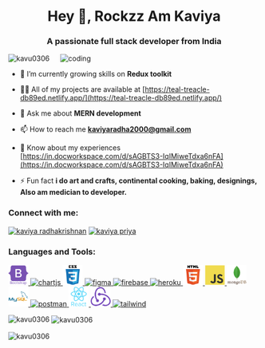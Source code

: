  <h1 align="center">Hey 👋, Rockzz Am Kaviya</h1>
<h3 align="center">A passionate full stack developer from India</h3>
<img align="right" alt="coding" width="400" src="https://img.freepik.com/premium-vector/girl-coding-web-page-while-listening-music-night_680222-23.jpg?w=2000">
<p align="left"> <img src="https://komarev.com/ghpvc/?username=kavu0306&label=Profile%20views&color=0e75b6&style=flat" alt="kavu0306" /> </p>

- 🌱 I’m currently growing skills on **Redux toolkit**

- 👨‍💻 All of my projects are available at [https://teal-treacle-db89ed.netlify.app/](https://teal-treacle-db89ed.netlify.app/)

- 💬 Ask me about **MERN development**

- 📫 How to reach me **kaviyaradha2000@gmail.com**

- 📄 Know about my experiences [https://in.docworkspace.com/d/sAGBTS3-IqIMiweTdxa6nFA](https://in.docworkspace.com/d/sAGBTS3-IqIMiweTdxa6nFA)

- ⚡ Fun fact **i do art and crafts, continental cooking, baking, designings, Also am medician to developer.**

<h3 align="left">Connect with me:</h3>
<p align="left">
<a href="https://www.linkedin.com/in/kaviya-radhakrishnan-0414b4149/" target="blank"><img align="center" src="https://raw.githubusercontent.com/rahuldkjain/github-profile-readme-generator/master/src/images/icons/Social/linked-in-alt.svg" alt="kaviya radhakrishnan" height="30" width="40" /></a>
<a href="https://www.facebook.com/profile.php?id=100010743696061" target="blank"><img align="center" src="https://raw.githubusercontent.com/rahuldkjain/github-profile-readme-generator/master/src/images/icons/Social/facebook.svg" alt="kaviya priya" height="30" width="40" /></a>
</p>

<h3 align="left">Languages and Tools:</h3>
<p align="left"> <a href="https://getbootstrap.com" target="_blank" rel="noreferrer"> <img src="https://raw.githubusercontent.com/devicons/devicon/master/icons/bootstrap/bootstrap-plain-wordmark.svg" alt="bootstrap" width="40" height="40"/> </a> <a href="https://www.chartjs.org" target="_blank" rel="noreferrer"> <img src="https://www.chartjs.org/media/logo-title.svg" alt="chartjs" width="40" height="40"/> </a> <a href="https://www.w3schools.com/css/" target="_blank" rel="noreferrer"> <img src="https://raw.githubusercontent.com/devicons/devicon/master/icons/css3/css3-original-wordmark.svg" alt="css3" width="40" height="40"/> </a> <a href="https://www.figma.com/" target="_blank" rel="noreferrer"> <img src="https://www.vectorlogo.zone/logos/figma/figma-icon.svg" alt="figma" width="40" height="40"/> </a> <a href="https://firebase.google.com/" target="_blank" rel="noreferrer"> <img src="https://www.vectorlogo.zone/logos/firebase/firebase-icon.svg" alt="firebase" width="40" height="40"/> </a> <a href="https://heroku.com" target="_blank" rel="noreferrer"> <img src="https://www.vectorlogo.zone/logos/heroku/heroku-icon.svg" alt="heroku" width="40" height="40"/> </a> <a href="https://www.w3.org/html/" target="_blank" rel="noreferrer"> <img src="https://raw.githubusercontent.com/devicons/devicon/master/icons/html5/html5-original-wordmark.svg" alt="html5" width="40" height="40"/> </a> <a href="https://developer.mozilla.org/en-US/docs/Web/JavaScript" target="_blank" rel="noreferrer"> <img src="https://raw.githubusercontent.com/devicons/devicon/master/icons/javascript/javascript-original.svg" alt="javascript" width="40" height="40"/> </a> <a href="https://www.mongodb.com/" target="_blank" rel="noreferrer"> <img src="https://raw.githubusercontent.com/devicons/devicon/master/icons/mongodb/mongodb-original-wordmark.svg" alt="mongodb" width="40" height="40"/> </a> <a href="https://www.mysql.com/" target="_blank" rel="noreferrer"> <img src="https://raw.githubusercontent.com/devicons/devicon/master/icons/mysql/mysql-original-wordmark.svg" alt="mysql" width="40" height="40"/> </a> <a href="https://postman.com" target="_blank" rel="noreferrer"> <img src="https://www.vectorlogo.zone/logos/getpostman/getpostman-icon.svg" alt="postman" width="40" height="40"/> </a> <a href="https://reactjs.org/" target="_blank" rel="noreferrer"> <img src="https://raw.githubusercontent.com/devicons/devicon/master/icons/react/react-original-wordmark.svg" alt="react" width="40" height="40"/> </a> <a href="https://redux.js.org" target="_blank" rel="noreferrer"> <img src="https://raw.githubusercontent.com/devicons/devicon/master/icons/redux/redux-original.svg" alt="redux" width="40" height="40"/> </a> <a href="https://tailwindcss.com/" target="_blank" rel="noreferrer"> <img src="https://www.vectorlogo.zone/logos/tailwindcss/tailwindcss-icon.svg" alt="tailwind" width="40" height="40"/> </a> </p>

<p><img align="left" src="https://github-readme-stats.vercel.app/api/top-langs?username=kavu0306&show_icons=true&locale=en&layout=compact" alt="kavu0306" /></p>

<p>&nbsp;<img align="center" src="https://github-readme-stats.vercel.app/api?username=kavu0306&show_icons=true&locale=en" alt="kavu0306" /></p>

<p><img align="center" src="https://github-readme-streak-stats.herokuapp.com/?user=kavu0306&" alt="kavu0306" /></p>
